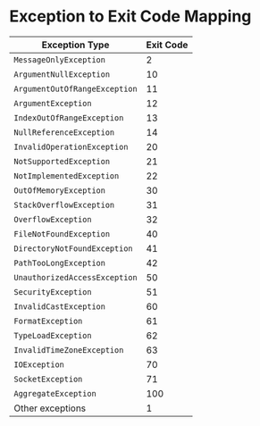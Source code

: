 ﻿# Exception to Exit Code Mapping

| Exception Type                | Exit Code |
|-------------------------------|-----------|
| `MessageOnlyException`        | 2         |
| `ArgumentNullException`       | 10        |
| `ArgumentOutOfRangeException` | 11        |
| `ArgumentException`           | 12        |
| `IndexOutOfRangeException`    | 13        |
| `NullReferenceException`      | 14        |
| `InvalidOperationException`   | 20        |
| `NotSupportedException`       | 21        |
| `NotImplementedException`     | 22        |
| `OutOfMemoryException`        | 30        |
| `StackOverflowException`      | 31        |
| `OverflowException`           | 32        |
| `FileNotFoundException`       | 40        |
| `DirectoryNotFoundException`  | 41        |
| `PathTooLongException`        | 42        |
| `UnauthorizedAccessException` | 50        |
| `SecurityException`           | 51        |
| `InvalidCastException`        | 60        |
| `FormatException`             | 61        |
| `TypeLoadException`           | 62        |
| `InvalidTimeZoneException`    | 63        |
| `IOException`                 | 70        |
| `SocketException`             | 71        |
| `AggregateException`          | 100       |
| Other exceptions              | 1         |
